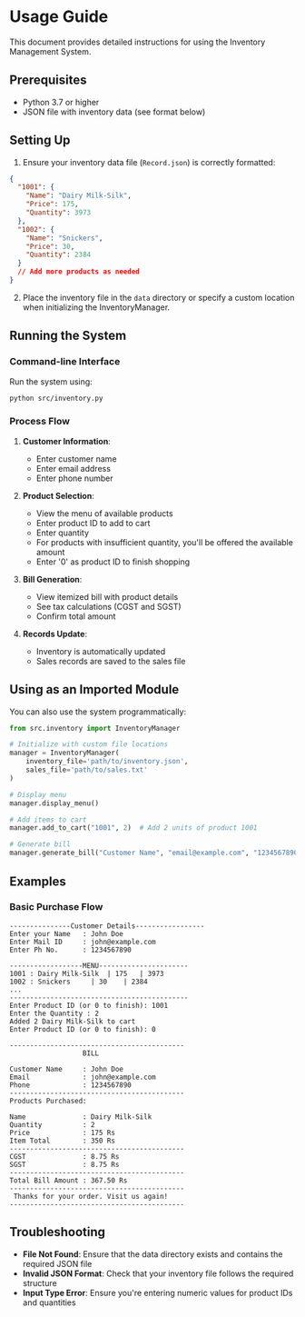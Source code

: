 # Usage Guide

This document provides detailed instructions for using the Inventory Management System.

## Prerequisites

- Python 3.7 or higher
- JSON file with inventory data (see format below)

## Setting Up

1. Ensure your inventory data file (`Record.json`) is correctly formatted:

```json
{
  "1001": {
    "Name": "Dairy Milk-Silk",
    "Price": 175,
    "Quantity": 3973
  },
  "1002": {
    "Name": "Snickers",
    "Price": 30,
    "Quantity": 2384
  }
  // Add more products as needed
}
```

2. Place the inventory file in the `data` directory or specify a custom location when initializing the InventoryManager.

## Running the System

### Command-line Interface

Run the system using:

```bash
python src/inventory.py
```

### Process Flow

1. **Customer Information**: 
   - Enter customer name
   - Enter email address
   - Enter phone number

2. **Product Selection**:
   - View the menu of available products
   - Enter product ID to add to cart
   - Enter quantity
   - For products with insufficient quantity, you'll be offered the available amount
   - Enter '0' as product ID to finish shopping

3. **Bill Generation**:
   - View itemized bill with product details
   - See tax calculations (CGST and SGST)
   - Confirm total amount

4. **Records Update**:
   - Inventory is automatically updated
   - Sales records are saved to the sales file

## Using as an Imported Module

You can also use the system programmatically:

```python
from src.inventory import InventoryManager

# Initialize with custom file locations
manager = InventoryManager(
    inventory_file='path/to/inventory.json',
    sales_file='path/to/sales.txt'
)

# Display menu
manager.display_menu()

# Add items to cart
manager.add_to_cart("1001", 2)  # Add 2 units of product 1001

# Generate bill
manager.generate_bill("Customer Name", "email@example.com", "1234567890")
```

## Examples

### Basic Purchase Flow

```
---------------Customer Details-----------------
Enter your Name   : John Doe
Enter Mail ID     : john@example.com
Enter Ph No.      : 1234567890

------------------MENU----------------------
1001 : Dairy Milk-Silk 	| 175 	| 3973
1002 : Snickers 	| 30 	| 2384
...
--------------------------------------------
Enter Product ID (or 0 to finish): 1001
Enter the Quantity : 2
Added 2 Dairy Milk-Silk to cart
Enter Product ID (or 0 to finish): 0

-------------------------------------------
                  BILL                     

Customer Name     : John Doe
Email             : john@example.com
Phone             : 1234567890
-------------------------------------------
Products Purchased:

Name              : Dairy Milk-Silk
Quantity          : 2
Price             : 175 Rs
Item Total        : 350 Rs
-------------------------------------------
CGST              : 8.75 Rs
SGST              : 8.75 Rs
-------------------------------------------
Total Bill Amount : 367.50 Rs
-------------------------------------------
 Thanks for your order. Visit us again! 
-------------------------------------------
```

## Troubleshooting

- **File Not Found**: Ensure that the data directory exists and contains the required JSON file
- **Invalid JSON Format**: Check that your inventory file follows the required structure
- **Input Type Error**: Ensure you're entering numeric values for product IDs and quantities
